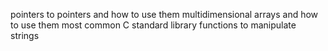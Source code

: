 pointers to pointers and how to use them
multidimensional arrays and how to use them
most common C standard library functions to manipulate strings
